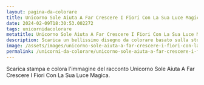 ```yaml
---
layout: pagina-da-colorare
title: Unicorno Sole Aiuta A Far Crescere I Fiori Con La Sua Luce Magica.
date: 2024-02-09T18:30:53.002272
tags: unicornidacolorare
metatitle: Unicorno Sole Aiuta A Far Crescere I Fiori Con La Sua Luce Magica. da colorare
description: Scarica un bellissimo disegno da colorare basato sulla storia Unicorno Sole Aiuta A Far Crescere I Fiori Con La Sua Luce Magica.
image: /assets/images/unicorno-sole-aiuta-a-far-crescere-i-fiori-con-la-sua-luce-magica..png
permalink: /unicorni-da-colorare/unicorno-sole-aiuta-a-far-crescere-i-fiori-con-la-sua-luce-magica..html
---
```

Scarica stampa e colora l'immagine del racconto Unicorno Sole Aiuta A Far Crescere I Fiori Con La Sua Luce Magica.
